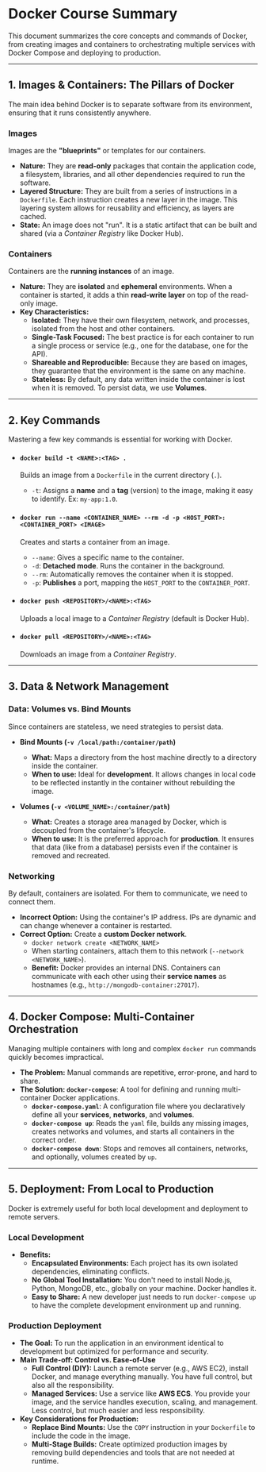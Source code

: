 # Docker Course Summary

This document summarizes the core concepts and commands of Docker, from creating images and containers to orchestrating multiple services with Docker Compose and deploying to production.

---

## 1. Images & Containers: The Pillars of Docker

The main idea behind Docker is to separate software from its environment, ensuring that it runs consistently anywhere.

### Images
Images are the **"blueprints"** or templates for our containers.

- **Nature:** They are **read-only** packages that contain the application code, a filesystem, libraries, and all other dependencies required to run the software.
- **Layered Structure:** They are built from a series of instructions in a `Dockerfile`. Each instruction creates a new layer in the image. This layering system allows for reusability and efficiency, as layers are cached.
- **State:** An image does not "run". It is a static artifact that can be built and shared (via a *Container Registry* like Docker Hub).

### Containers
Containers are the **running instances** of an image.

- **Nature:** They are **isolated** and **ephemeral** environments. When a container is started, it adds a thin **read-write layer** on top of the read-only image.
- **Key Characteristics:**
    - **Isolated:** They have their own filesystem, network, and processes, isolated from the host and other containers.
    - **Single-Task Focused:** The best practice is for each container to run a single process or service (e.g., one for the database, one for the API).
    - **Shareable and Reproducible:** Because they are based on images, they guarantee that the environment is the same on any machine.
    - **Stateless:** By default, any data written inside the container is lost when it is removed. To persist data, we use **Volumes**.

---

## 2. Key Commands

Mastering a few key commands is essential for working with Docker.

- #### `docker build -t <NAME>:<TAG> .`
  Builds an image from a `Dockerfile` in the current directory (`.`).
  - `-t`: Assigns a **name** and a **tag** (version) to the image, making it easy to identify. Ex: `my-app:1.0`.

- #### `docker run --name <CONTAINER_NAME> --rm -d -p <HOST_PORT>:<CONTAINER_PORT> <IMAGE>`
  Creates and starts a container from an image.
  - `--name`: Gives a specific name to the container.
  - `-d`: **Detached mode**. Runs the container in the background.
  - `--rm`: Automatically removes the container when it is stopped.
  - `-p`: **Publishes** a port, mapping the `HOST_PORT` to the `CONTAINER_PORT`.

- #### `docker push <REPOSITORY>/<NAME>:<TAG>`
  Uploads a local image to a *Container Registry* (default is Docker Hub).

- #### `docker pull <REPOSITORY>/<NAME>:<TAG>`
  Downloads an image from a *Container Registry*.

---

## 3. Data & Network Management

### Data: Volumes vs. Bind Mounts
Since containers are stateless, we need strategies to persist data.

- **Bind Mounts (`-v /local/path:/container/path`)**
  - **What:** Maps a directory from the host machine directly to a directory inside the container.
  - **When to use:** Ideal for **development**. It allows changes in local code to be reflected instantly in the container without rebuilding the image.

- **Volumes (`-v <VOLUME_NAME>:/container/path`)**
  - **What:** Creates a storage area managed by Docker, which is decoupled from the container's lifecycle.
  - **When to use:** It is the preferred approach for **production**. It ensures that data (like from a database) persists even if the container is removed and recreated.

### Networking
By default, containers are isolated. For them to communicate, we need to connect them.

- **Incorrect Option:** Using the container's IP address. IPs are dynamic and can change whenever a container is restarted.
- **Correct Option:** Create a **custom Docker network**.
  - `docker network create <NETWORK_NAME>`
  - When starting containers, attach them to this network (`--network <NETWORK_NAME>`).
  - **Benefit:** Docker provides an internal DNS. Containers can communicate with each other using their **service names** as hostnames (e.g., `http://mongodb-container:27017`).

---

## 4. Docker Compose: Multi-Container Orchestration

Managing multiple containers with long and complex `docker run` commands quickly becomes impractical.

- **The Problem:** Manual commands are repetitive, error-prone, and hard to share.
- **The Solution: `docker-compose`**: A tool for defining and running multi-container Docker applications.
  - **`docker-compose.yaml`**: A configuration file where you declaratively define all your **services**, **networks**, and **volumes**.
  - **`docker-compose up`**: Reads the `yaml` file, builds any missing images, creates networks and volumes, and starts all containers in the correct order.
  - **`docker-compose down`**: Stops and removes all containers, networks, and optionally, volumes created by `up`.

---

## 5. Deployment: From Local to Production

Docker is extremely useful for both local development and deployment to remote servers.

### Local Development
- **Benefits:**
  - **Encapsulated Environments:** Each project has its own isolated dependencies, eliminating conflicts.
  - **No Global Tool Installation:** You don't need to install Node.js, Python, MongoDB, etc., globally on your machine. Docker handles it.
  - **Easy to Share:** A new developer just needs to run `docker-compose up` to have the complete development environment up and running.

### Production Deployment
- **The Goal:** To run the application in an environment identical to development but optimized for performance and security.
- **Main Trade-off: Control vs. Ease-of-Use**
  - **Full Control (DIY):** Launch a remote server (e.g., AWS EC2), install Docker, and manage everything manually. You have full control, but also all the responsibility.
  - **Managed Services:** Use a service like **AWS ECS**. You provide your image, and the service handles execution, scaling, and management. Less control, but much easier and less responsibility.
- **Key Considerations for Production:**
  - **Replace Bind Mounts:** Use the `COPY` instruction in your `Dockerfile` to include the code in the image.
  - **Multi-Stage Builds:** Create optimized production images by removing build dependencies and tools that are not needed at runtime.
